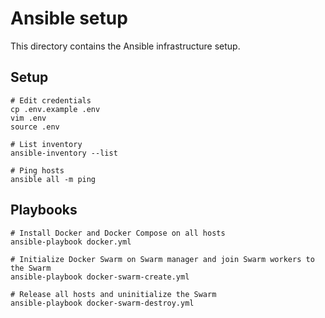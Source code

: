 # Ansible setup

This directory contains the Ansible infrastructure setup.

## Setup

```
# Edit credentials
cp .env.example .env
vim .env
source .env

# List inventory
ansible-inventory --list

# Ping hosts
ansible all -m ping
```

## Playbooks

```
# Install Docker and Docker Compose on all hosts
ansible-playbook docker.yml

# Initialize Docker Swarm on Swarm manager and join Swarm workers to the Swarm
ansible-playbook docker-swarm-create.yml

# Release all hosts and uninitialize the Swarm
ansible-playbook docker-swarm-destroy.yml
```
